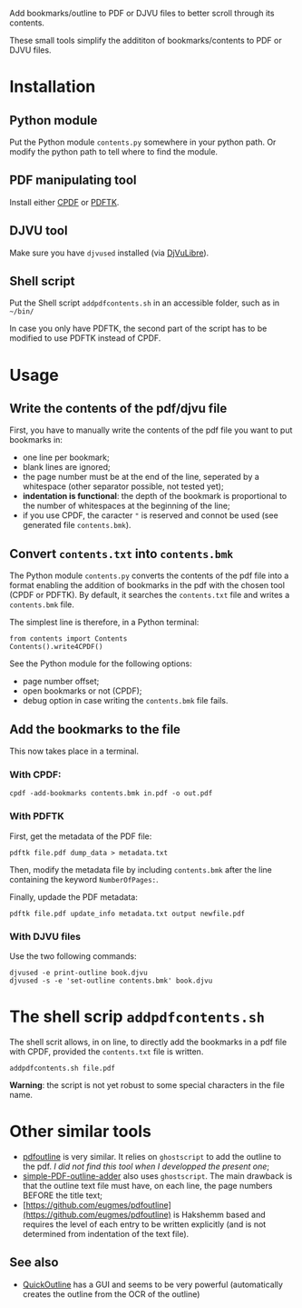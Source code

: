 Add bookmarks/outline to PDF or DJVU files to better scroll through its contents.

These small tools simplify the addititon of bookmarks/contents to PDF or DJVU files.

# Installation
## Python module
Put the Python module `contents.py` somewhere in your python path. Or modify the python path to tell where to find the module.

## PDF manipulating tool
Install either [CPDF](https://community.coherentpdf.com/) or [PDFTK](https://www.pdflabs.com/tools/pdftk-server/).

## DJVU tool
Make sure you have `djvused` installed (via [DjVuLibre](http://djvu.sourceforge.net/index.html)).

## Shell script
Put the Shell script `addpdfcontents.sh` in an accessible folder, such as in `~/bin/`

In case you only have PDFTK, the second part of the script has to be modified to use PDFTK instead of CPDF.

# Usage
## Write the contents of the pdf/djvu file
First, you have to manually write the contents of the pdf file you want to put bookmarks in:

* one line per bookmark;
* blank lines are ignored;
* the page number must be at the end of the line, seperated by a whitespace (other separator possible, not tested yet);
* **indentation is functional**: the depth of the bookmark is proportional to the number of whitespaces at the beginning of the line;
* if you use CPDF, the caracter `"` is reserved and connot be used (see generated file `contents.bmk`).

## Convert  `contents.txt` into `contents.bmk`
The Python module `contents.py` converts the contents of the pdf file into a format enabling the addition  of bookmarks in the pdf with the chosen tool (CPDF or PDFTK). By default, it searches the `contents.txt` file and writes a `contents.bmk` file.

The simplest line is therefore, in a Python terminal:
```
from contents import Contents
Contents().write4CPDF()
```

See the Python module for the following options:

* page number offset;
* open bookmarks or not (CPDF);
* debug option in case writing the `contents.bmk` file fails.

## Add the bookmarks to the file
This now takes place in 
a terminal.

### With CPDF:
```
cpdf -add-bookmarks contents.bmk in.pdf -o out.pdf
```

### With PDFTK
First, get the metadata of the PDF file:
```
pdftk file.pdf dump_data > metadata.txt
```

Then, modify the metadata file by including `contents.bmk` after the line containing the keyword `NumberOfPages:`.

Finally, updade the PDF metadata:
```
pdftk file.pdf update_info metadata.txt output newfile.pdf
```

### With DJVU files
Use the two following commands:
```
djvused -e print-outline book.djvu
djvused -s -e 'set-outline contents.bmk' book.djvu
```

# The shell scrip `addpdfcontents.sh`
The shell scrit allows, in on line, to directly add the bookmarks in a pdf file with CPDF, provided the `contents.txt` file is written.
```
addpdfcontents.sh file.pdf
```

**Warning**: the script is not yet robust to some special characters in the file name.


# Other similar tools

- [pdfoutline](https://github.com/yutayamamoto/pdfoutline) is very similar. It relies on `ghostscript` to add the outline to the pdf. *I did not find this tool when I developped the present one*;
- [simple-PDF-outline-adder](https://github.com/OpossumDaemon/simple-PDF-outline-adder) also uses `ghostscript`. The main drawback is that the outline text file must have, on each line, the page numbers BEFORE the title text; 
- [https://github.com/eugmes/pdfoutline](https://github.com/eugmes/pdfoutline) is Hakshemm based and requires the level of each entry to be written explicitly (and is not determined from indentation of the text file).

## See also

- [QuickOutline](https://github.com/ririv/QuickOutline) has a GUI and seems to be very powerful (automatically creates the outline from the OCR of the outline)

